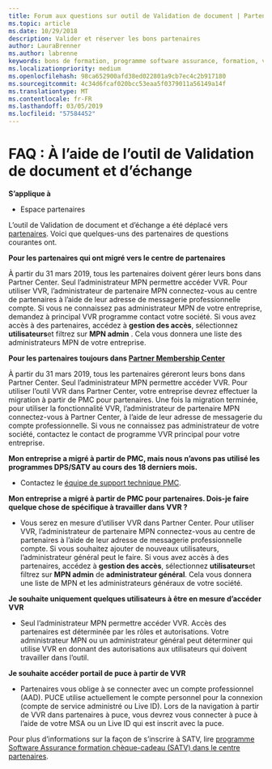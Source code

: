 ```yaml
---
title: Forum aux questions sur outil de Validation de document | Partenaires
ms.topic: article
ms.date: 10/29/2018
description: Valider et réserver les bons partenaires
author: LauraBrenner
ms.author: labrenne
keywords: bons de formation, programme software assurance, formation, valider les bons, chèque-cadeau de réserve
ms.localizationpriority: medium
ms.openlocfilehash: 98ca652900afd38ed022801a9cb7ec4c2b917180
ms.sourcegitcommit: 4c34d6fcaf020bcc53eaa5f0379011a56149a14f
ms.translationtype: MT
ms.contentlocale: fr-FR
ms.lasthandoff: 03/05/2019
ms.locfileid: "57584452"
---
```

# <a name="faq-using-the-voucher-validation-and-redemption-tool"></a>FAQ : À l’aide de l’outil de Validation de document et d’échange 

**S’applique à**

- Espace partenaires

L’outil de Validation de document et d’échange a été déplacé vers [partenaires](https://partner.microsoft.com/en-us/pcv/dashboard/overview). Voici que quelques-uns des partenaires de questions courantes ont. 

**Pour les partenaires qui ont migré vers le centre de partenaires**

 À partir du 31 mars 2019, tous les partenaires doivent gérer leurs bons dans Partner Center. Seul l’administrateur MPN permettre accéder VVR. Pour utiliser VVR, l’administrateur de partenaire MPN connectez-vous au centre de partenaires à l’aide de leur adresse de messagerie professionnelle compte. Si vous ne connaissez pas administrateur MPN de votre entreprise, demandez à principal VVR programme contact votre société.  Si vous avez accès à des partenaires, accédez à **gestion des accès**, sélectionnez **utilisateurs**et filtrez sur **MPN admin** . Cela vous donnera une liste des administrateurs MPN de votre entreprise.  

**Pour les partenaires toujours dans [Partner Membership Center](https://partner.microsoft.com/)**

À partir du 31 mars 2019, tous les partenaires géreront leurs bons dans Partner Center. Seul l’administrateur MPN permettre accéder VVR. Pour utiliser l’outil VVR dans Partner Center, votre entreprise devrez effectuer la migration à partir de PMC pour partenaires. Une fois la migration terminée, pour utiliser la fonctionnalité VVR, l’administrateur de partenaire MPN connectez-vous à Partner Center, à l’aide de leur adresse de messagerie du compte professionnelle. Si vous ne connaissez pas administrateur de votre société, contactez le contact de programme VVR principal pour votre entreprise.  


**Mon entreprise a migré à partir de PMC, mais nous n’avons pas utilisé les programmes DPS/SATV au cours des 18 derniers mois.**

- Contactez le [équipe de support technique PMC](mailto:proghelp@microsoft.com). 


**Mon entreprise a migré à partir de PMC pour partenaires. Dois-je faire quelque chose de spécifique à travailler dans VVR ?** 

- Vous serez en mesure d’utiliser VVR dans Partner Center.  Pour utiliser VVR, l’administrateur de partenaire MPN connectez-vous au centre de partenaires à l’aide de leur adresse de messagerie professionnelle compte. Si vous souhaitez ajouter de nouveaux utilisateurs, l’administrateur général peut le faire. Si vous avez accès à des partenaires, accédez à **gestion des accès**, sélectionnez **utilisateurs**et filtrez sur **MPN admin** de **administrateur général**. Cela vous donnera une liste de MPN et les administrateurs généraux de votre société.  

**Je souhaite uniquement quelques utilisateurs à être en mesure d’accéder VVR**

- Seul l’administrateur MPN permettre accéder VVR. Accès des partenaires est déterminée par les rôles et autorisations. Votre administrateur MPN ou un administrateur général peut déterminer qui utilise VVR en donnant des autorisations aux utilisateurs qui doivent travailler dans l’outil.

**Je souhaite accéder portail de puce à partir de VVR**

- Partenaires vous oblige à se connecter avec un compte professionnel (AAD).  PUCE utilise actuellement le compte personnel pour la connexion (compte de service administré ou Live ID).  Lors de la navigation à partir de VVR dans partenaires à puce, vous devrez vous connecter à puce à l’aide de votre MSA ou un Live ID qui est inscrit avec la puce.

Pour plus d’informations sur la façon de s’inscrire à SATV, lire [programme Software Assurance formation chèque-cadeau (SATV) dans le centre partenaires](software-assurance-satv.md).
 <!--
For information on how to enroll in Software Assurance DPS programs, read [Software Assurance programs in Partner Center](software-assurance-dps.md).-->